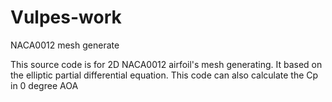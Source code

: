 # Vulpes-work
NACA0012 mesh generate

This source code is for 2D NACA0012 airfoil's mesh generating. It based on the elliptic partial differential equation.
This code can also calculate the Cp in 0 degree AOA
